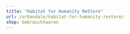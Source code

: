```yaml
---
title: "Habitat for Humanity ReStore"
url: /urbandale/habitat-for-humanity-restore/
shop: Gebrauchtwaren
---
```

